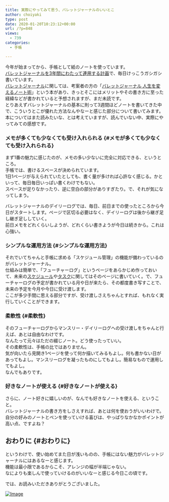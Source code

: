 ```yaml
---
title: 実際にやってみて思う、バレットジャーナルのいいとこ
author: choiyaki
type: post
date: 2020-01-20T10:23:12+00:00
url: /?p=848
views:
  - 739
categories:
  - 手帳

---
```

今年が始まってから、手帳として紙のノートを使っています。  
[バレットジャーナルを3年間にわたって連用する計画][1]で、毎日けっこうガシガシ書いています。  
[バレットジャーナル][2]に関しては、考案者の方の「[バレットジャーナル 人生を変えるノート術][3]」という本があり、きっとそこにはメリットやその書き方に至った経緯などが書かれていると予想されますが、まだ未読です。  
とりあえずバレットジャーナルの基本に則って3週間ほどノートを書いてきた中で、こういうとこが優れた方法なんやなーと感じた部分について書いてみます。  
本についてはまた読みたいな、とは考えていますが、読んでいない中、実際にやってみての感想です。

### メモが多くても少なくても受け入れられる {#メモが多くても少なくても受け入れられる}

まず1番の魅力に感じたのが、メモの多い少ないに完全に対応できる、というところ。  
手帳では、書けるスペースが決められています。  
1日1ページが与えられていたとしても、書く量が多ければ心許なく感じる。かといって、毎日毎日いっぱい書くわけでもない。  
スペースが足りなかったり、逆に空白の部分がありすぎたり。で、それが気になってしまう。

バレットジャーナルのデイリーログでは、毎日、前日までの使ったところから今日がスタートします。ページで区切る必要はなく、デイリーログは後から継ぎ足し継ぎ足ししていく。  
前日メモをどれくらいしようが、どれくらい書きようが今日は続きから。これは心強い。

### シンプルな運用方法 {#シンプルな運用方法}

それでいてちゃんと手帳に求める「スケジュール管理」の機能が備わっているのがバレットジャーナル。  
仕組みは簡単で、「フューチャーログ」というページをあらかじめ作っておいて、未来の[スケジュール][4]や[タスク][5]に関してはそのページに書いていく。で、フューチャーログの予定が書かれている月や日が来たら、その都度書き写すことで、未来の予定を今月や今日に受け渡します。  
ここが多少手間に思える部分ですが、受け渡しさえちゃんとすれば、もれなく実行していくことができます。

### 柔軟性 {#柔軟性}

そのフューチャーログからマンスリー・デイリーログへの受け渡しをちゃんと行えば、あとは自由なわけです。  
なんたって元々はただの綴じノート。どう使ったっていい。  
その柔軟性は、手帳の比ではありません。  
気が向いたら見開き1ページを使って何か描いてみるもよし。何も書かない日があってもよし。マンスリーログを凝ったものにしてもよし。簡易なもので運用してもよし。  
なんでもありです。

### 好きなノートが使える {#好きなノートが使える}

さらに、ノート好きに嬉しいのが、なんでも好きなノートを使える、ということ。  
バレットジャーナルの書き方をしさえすれば、あとは何を使おうがいいわけで。自分の好みのノートとペンを使っていける喜びは、やっぱりなかなかポイントが高い点、ですよね？

## おわりに {#おわりに}

というわけで、使い始めてまた日が浅いものの、手帳にはない魅力がバレットジャーナルにはあるなーと感じます。  
機能は最小限であるからこそ、アレンジの幅が半端じゃない。  
なによりも楽しんで使っていけるのがいいなーと感じる今日この頃です。

では、お読みいただきありがとうございました。

[![Image][6]][7]

 [1]: https://choiyaki.com/?p=833
 [2]: https://scrapbox.io/choiyaki-hondana/%E3%83%90%E3%83%AC%E3%83%83%E3%83%88%E3%82%B8%E3%83%A3%E3%83%BC%E3%83%8A%E3%83%AB
 [3]: https://amzn.to/2G1H7IB
 [4]: https://scrapbox.io/choiyaki-hondana/%E3%82%B9%E3%82%B1%E3%82%B8%E3%83%A5%E3%83%BC%E3%83%AB
 [5]: https://scrapbox.io/choiyaki-hondana/%E3%82%BF%E3%82%B9%E3%82%AF
 [6]: https://gyazo.com/8f78b6937f7e1470a6238e0ac0e32248/thumb/1000
 [7]: https://gyazo.com/8f78b6937f7e1470a6238e0ac0e32248